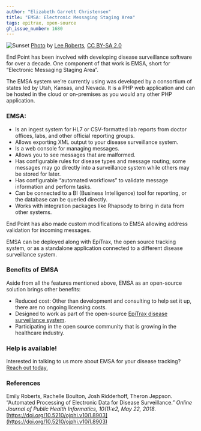 ```yaml
---
author: "Elizabeth Garrett Christensen"
title: "EMSA: Electronic Messaging Staging Area"
tags: epitrax, open-source
gh_issue_number: 1680
---
```


![Sunset](/blog/posts/2020/10/30/electronic-messaging-staging-area/emsa-banner.jpg)
[Photo](https://flic.kr/p/pnRYaf) by [Lee Roberts](https://flic.kr/ps/2bXFPr), [CC BY-SA 2.0](https://creativecommons.org/licenses/by-sa/2.0/)

End Point has been involved with developing disease surveillance software for over a decade. One component of that work is EMSA, short for “Electronic Messaging Staging Area”.

The EMSA system we’re currently using was developed by a consortium of states led by Utah, Kansas, and Nevada. It is a PHP web application and can be hosted in the cloud or on-premises as you would any other PHP application. 

### EMSA:

- Is an ingest system for HL7 or CSV-formatted lab reports from doctor offices, labs, and other official reporting groups.
- Allows exporting XML output to your disease surveillance system.
- Is a web console for managing messages.
- Allows you to see messages that are malformed.
- Has configurable rules for disease types and message routing; some messages may go directly into a surveillance system while others may be stored for later.
- Has configurable “automated workflows” to validate message information and perform tasks.
- Can be connected to a BI (Business Intelligence) tool for reporting, or the database can be queried directly.
- Works with integration packages like Rhapsody to bring in data from other systems.

End Point has also made custom modifications to EMSA allowing address validation for incoming messages.

EMSA can be deployed along with EpiTrax, the open source tracking system, or as a standalone application connected to a different disease surveillance system.

### Benefits of EMSA

Aside from all the features mentioned above, EMSA as an open-source solution brings other benefits:

- Reduced cost: Other than development and consulting to help set it up, there are no ongoing licensing costs.
- Designed to work as part of the open-source [EpiTrax disease surveillance system](/expertise/epitrax).
- Participating in the open source community that is growing in the healthcare industry.

### Help is available!

Interested in talking to us more about EMSA for your disease tracking? [Reach out today.](/contact)

### References

Emily Roberts, Rachelle Boulton, Josh Ridderhoff, Theron Jeppson. “Automated Processing of Electronic Data for Disease Surveillance.” *Online Journal of Public Health Informatics, 10(1):e2, May 22, 2018.* [https://doi.org/10.5210/ojphi.v10i1.8903](https://doi.org/10.5210/ojphi.v10i1.8903)
